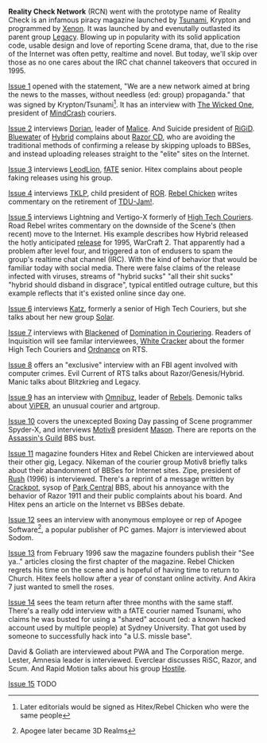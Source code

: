 **Reality Check Network** (RCN) went with the prototype name of Reality Check is an infamous piracy magazine launched by [Tsunami](https://demozoo.org/sceners/149314/), Krypton and programmed by [Xenon](https://demozoo.org/sceners/88506/). It was launched by and evenutally outlasted its parent group [Legacy](https://demozoo.org/groups/68042/). Blowing up in popularity with its solid application code, usable design and love of reporting Scene drama, that, due to the rise of the Internet was often petty, realtime and novel. But today, we'll skip over those as no one cares about the IRC chat channel takeovers that occured in 1995.

[Issue 1](/f/a9652) opened with the statement, "We are a new network aimed at bring the news to the masses, without needless (ed: group) propaganda." that was signed by Krypton/Tsunami[^1]. It has an interview with [The Wicked One](https://demozoo.org/sceners/85519/), president of [MindCrash](https://demozoo.org/groups/85513/) couriers.

[Issue 2](/f/a15e8) interviews [Dorian](https://demozoo.org/sceners/46466/), leader of [Malice](https://demozoo.org/groups/46350/). And Suicide president of [RiGiD](https://demozoo.org/groups/80448/). [Bluewater](https://demozoo.org/sceners/106075/) of [Hybrid](/g/hybrid) complains about [Razor CD](/g/razor-1911-cd-division), who are avoiding the traditional methods of confirming a release by skipping uploads to BBSes, and instead uploading releases straight to the "elite" sites on the Internet.

[Issue 3](/f/a2544) interviews [LeodLion](https://demozoo.org/sceners/82006/), [fATE](https://demozoo.org/groups/88422/) senior. Hitex complains about people faking releases using his group.

[Issue 4](/f/a3520) interviews [TKLP](https://demozoo.org/sceners/46989/), child president of [ROR](https://demozoo.org/groups/81464/). [Rebel Chicken](https://demozoo.org/sceners/149314/) writes commentary on the retirement of [TDU-Jam!](https://demozoo.org/groups/46640/).

[Issue 5](/f/a449c) interviews Lightning and Vertigo-X formerly of [High Tech Couriers](https://demozoo.org/groups/78926/). Road Rebel writes commentary on the downside of the Scene's (then recent) move to the Internet. His example describes how Hybrid released the hotly anticipated [release](/f/aa3cdd) for 1995, WarCraft 2. That apparently had a problem after level four, and triggered a ton of endusers to spam the group's realtime chat channel (IRC). With the kind of behavior that would be familiar today with social media. There were false claims of the release infected with viruses, streams of "hybrid sucks" "all their shit sucks" "hybrid should disband in disgrace", typical entitled outrage culture, but this example reflects that it's existed online since day one.

[Issue 6](/f/a5478) interviews [Katz](https://demozoo.org/sceners/85117/), formerly a senior of High Tech Couriers, but she talks about her new group [Solar](https://demozoo.org/groups/81469/).

[Issue 7](/f/a67d4) interviews with [Blackened](https://demozoo.org/sceners/85003/) of [Domination in Couriering](https://demozoo.org/groups/84999/). Readers of Inquisition will see familar interviewees, [White Cracker](https://demozoo.org/sceners/88476/) about the former High Tech Couriers and [Ordnance](https://demozoo.org/sceners/113444/) on RTS.

[Issue 8](/f/a77b0) offers an "exclusive" interview with an FBI agent involved with computer crimes. Evil Current of RTS talks about Razor/Genesis/Hybrid. Manic talks about Blitzkrieg and Legacy.

[Issue 9](/f/a872c) has an interview with [Omnibuz](https://demozoo.org/sceners/80512/), leader of [Rebels](/g/rebels). Demonic talks about [ViPER](https://demozoo.org/groups/124038/), an unusual courier and artgroup.

[Issue 10](/f/a9688) covers the unexcepted Boxing Day passing of Scene programmer Spyder-X, and interviews [Motiv8](/g/motiv8) president [Mason](https://demozoo.org/sceners/16043/). There are reports on the [Assassin's Guild](https://demozoo.org/bbs/1631/) BBS bust.

[Issue 11](/f/aa664) magazine founders Hitex and Rebel Chicken are interviewed about their other gig, Legacy. Nikeman of the courier group Motiv8 briefly talks about their abandonment of BBSes for Internet sites. Zipe, president of [Rush](https://demozoo.org/groups/81665/) (1996) is interviewed. There's a reprint of a message written by [Crackpot](https://demozoo.org/sceners/71537/), sysop of [Park Central](https://demozoo.org/bbs/2980/) BBS, about his annoyance with the behavior of Razor 1911 and their public complaints about his board. And Hitex pens an article on the Internet vs BBSes debate.

[Issue 12](/f/a25e2) sees an interview with anonymous employee or rep of Apogee Software[^2], a popular publisher of PC games. Majorr is interviewed about Sodom. 

[Issue 13](/f/a355e) from February 1996 saw the magazine founders publish their "See ya.." articles closing the first chapter of the magazine. Rebel Chicken regrets his time on the scene and is hopeful of having time to return to Church. Hitex feels hollow after a year of constant online activity. And Akira 7 just wanted to smell the roses.

[Issue 14](/f/a453a) sees the team return after three months with the same staff. There's a really odd interview with a fATE courier named Tsunami, who claims he was busted for using a "shared" account (ed: a known hacked account used by multiple people) at Sydney University. That got used by someone to successfully hack into "a U.S. missle base".

David & Goliath are interviewed about PWA and The Corporation merge. Lester, Amnesia leader is interviewed. Everclear discusses RiSC, Razor, and Scum. And Rapid Motion talks about his group [Hostile](https://demozoo.org/groups/88105/).

[Issue 15](/f/a5496#) TODO

[^1]: Later editorials would be signed as Hitex/Rebel Chicken who were the same people
[^2]: Apogee later became 3D Realms